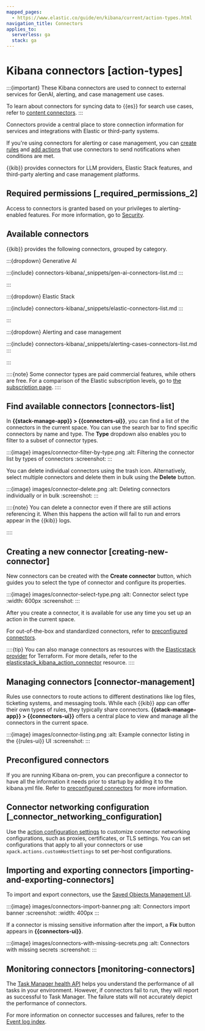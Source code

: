 ```yaml
---
mapped_pages:
  - https://www.elastic.co/guide/en/kibana/current/action-types.html
navigation_title: Connectors
applies_to:
  serverless: ga
  stack: ga
---
```

# Kibana connectors [action-types]

:::{important}
These Kibana connectors are used to connect to external services for GenAI, alerting, and case management use cases.

To learn about connectors for syncing data to {{es}} for search use cases, refer to [content connectors](elasticsearch://reference/search-connectors/index.md).
:::

Connectors provide a central place to store connection information for services and integrations with Elastic or third-party systems.

If you're using connectors for alerting or case management, you can [create rules](docs-content://explore-analyze/alerts-cases/alerts/create-manage-rules.md) and [add actions](docs-content://explore-analyze/alerts-cases/alerts/create-manage-rules.md#defining-rules-actions-details) that use connectors to send notifications when conditions are met.

{{kib}} provides connectors for LLM providers, Elastic Stack features, and third-party alerting and case management platforms.

## Required permissions [_required_permissions_2]

Access to connectors is granted based on your privileges to alerting-enabled features. For more information, go to [Security](docs-content://explore-analyze/alerts-cases/alerts/alerting-setup.md#alerting-security).

## Available connectors

{{kib}} provides the following connectors, grouped by category.

:::{dropdown} Generative AI

:::{include} connectors-kibana/_snippets/gen-ai-connectors-list.md
:::

:::

:::{dropdown} Elastic Stack

:::{include} connectors-kibana/_snippets/elastic-connectors-list.md
:::

:::

:::{dropdown} Alerting and case management

:::{include} connectors-kibana/_snippets/alerting-cases-connectors-list.md
:::

:::

::::{note}
Some connector types are paid commercial features, while others are free. For a comparison of the Elastic subscription levels, go to [the subscription page](https://www.elastic.co/subscriptions).
::::


## Find available connectors [connectors-list]

In **{{stack-manage-app}} > {{connectors-ui}}**, you can find a list of the connectors in the current space. You can use the search bar to find specific connectors by name and type. The **Type** dropdown also enables you to filter to a subset of connector types.

:::{image} images/connector-filter-by-type.png
:alt: Filtering the connector list by types of connectors
:screenshot:
:::

You can delete individual connectors using the trash icon. Alternatively, select multiple connectors and delete them in bulk using the **Delete** button.

:::{image} images/connector-delete.png
:alt: Deleting connectors individually or in bulk
:screenshot:
:::

::::{note}
You can delete a connector even if there are still actions referencing it. When this happens the action will fail to run and errors appear in the {{kib}} logs.

::::


## Creating a new connector [creating-new-connector]

New connectors can be created with the **Create connector** button, which guides you to select the type of connector and configure its properties.

:::{image} images/connector-select-type.png
:alt: Connector select type
:width: 600px
:screenshot:
:::

After you create a connector, it is available for use any time you set up an action in the current space.

For out-of-the-box and standardized connectors, refer to [preconfigured connectors](/reference/connectors-kibana/pre-configured-connectors.md).

::::{tip}
You can also manage connectors as resources with the [Elasticstack provider](https://registry.terraform.io/providers/elastic/elasticstack/latest) for Terraform. For more details, refer to the [elasticstack_kibana_action_connector](https://registry.terraform.io/providers/elastic/elasticstack/latest/docs/resources/kibana_action_connector) resource.
::::


## Managing connectors [connector-management]

Rules use connectors to route actions to different destinations like log files, ticketing systems, and messaging tools. While each {{kib}} app can offer their own types of rules, they typically share connectors. **{{stack-manage-app}} > {{connectors-ui}}** offers a central place to view and manage all the connectors in the current space.

:::{image} images/connector-listing.png
:alt: Example connector listing in the {{rules-ui}} UI
:screenshot:
:::


## Preconfigured connectors

If you are running Kibana on-prem, you can preconfigure a connector to have all the information it needs prior to startup by adding it to the kibana.yml file. Refer to [preconfigured connectors](/reference/connectors-kibana/pre-configured-connectors.md) for more information.


## Connector networking configuration [_connector_networking_configuration]

Use the [action configuration settings](/reference/configuration-reference/alerting-settings.md#action-settings) to customize connector networking configurations, such as proxies, certificates, or TLS settings. You can set configurations that apply to all your connectors or use `xpack.actions.customHostSettings` to set per-host configurations.


## Importing and exporting connectors [importing-and-exporting-connectors]

To import and export connectors, use the [Saved Objects Management UI](docs-content://explore-analyze/find-and-organize/saved-objects.md).

:::{image} images/connectors-import-banner.png
:alt: Connectors import banner
:screenshot:
:width: 400px
:::

If a connector is missing sensitive information after the import, a **Fix** button appears in **{{connectors-ui}}**.

:::{image} images/connectors-with-missing-secrets.png
:alt: Connectors with missing secrets
:screenshot:
:::


## Monitoring connectors [monitoring-connectors]

The [Task Manager health API](docs-content://deploy-manage/monitor/kibana-task-manager-health-monitoring.md) helps you understand the performance of all tasks in your environment. However, if connectors fail to run, they will report as successful to Task Manager. The failure stats will not accurately depict the performance of connectors.

For more information on connector successes and failures, refer to the [Event log index](docs-content://explore-analyze/alerts-cases/alerts/event-log-index.md).

